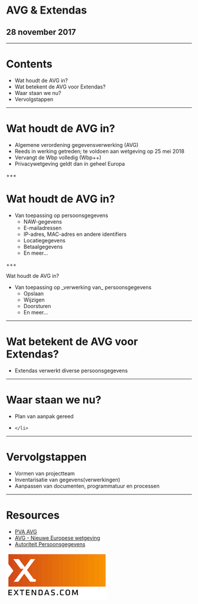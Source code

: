 # AVG & Extendas

## 28 november 2017

---

# Contents

<ul>
    <li>
        Wat houdt de AVG in?
    </li>
    <li>
        Wat betekent de AVG voor Extendas?
    </li>
    <li>
        Waar staan we nu?
    </li>
    <li>
        Vervolgstappen
    </li>
</ul>

---

# Wat houdt de AVG in?

<ul>
    <li>
        Algemene verordening gegevensverwerking (AVG)
    </li>
    <li>
        Reeds in werking getreden; te voldoen aan wetgeving op 25 mei 2018
    </li>
    <li>
        Vervangt de Wbp volledig (Wbp++)
    </li>
    <li>
        Privacywetgeving geldt dan in geheel Europa
    </li>
</ul>

+++

# Wat houdt de AVG in?

<ul>
    <li>
        Van toepassing op persoonsgegevens
        <ul>
            <li>
                NAW-gegevens
            </li>
            <li>
                E-mailadressen
            </li>
            <li>
                IP-adres, MAC-adres en andere identifiers
            </li>
            <li>
                Locatiegegevens
            </li>
            <li>
                Betaalgegevens
            </li>
            <li>
                En meer...
            </li>
        </ul> 
    </li>
</ul>


+++

Wat houdt de AVG in?

<ul>
    <li>
        Van toepassing op _verwerking van_ persoonsgegevens
        <ul>
            <li>
                Opslaan
            </li>
            <li>
                Wijzigen
            </li>
            <li>
                Doorsturen
            </li>
            <li>
                En meer...
            </li>
        </ul> 
    </li>
</ul>

---

# Wat betekent de AVG voor Extendas?

<ul>
    <li>
        Extendas verwerkt diverse persoonsgegevens
    </li>

</ul>

---

# Waar staan we nu?

<ul>
    <li>
        Plan van aanpak gereed
    </li>
    <li>

    </li>
</ul>

---

# Vervolgstappen

<ul>
    <li>
        Vormen van projectteam
    </li>
    <li>
        Inventarisatie van gegevens(verwerkingen)
    </li>
    <li>
        Aanpassen van documenten, programmatuur en processen
    </li>
</ul>

---

# Resources

<ul>
    <li>
        <a href="https://docs.google.com/document/d/1YS2_js7VkS0DqbjAF8VWr_VA5YC3Qe-jJnxgLW3j7A8/view" target="_blank">PVA AVG</a>
    </li>
    <li>
        <a href="https://autoriteitpersoonsgegevens.nl/nl/onderwerpen/avg-nieuwe-europese-privacywetgeving" target="_blank">AVG - Nieuwe Europese wetgeving</a>
    </li>
    <li>
        <a href="https://autoriteitpersoonsgegevens.nl/nl" target="_blank">Autoriteit Persoonsgegevens</a>
    </li>
</ul>

![Logo](assets/img/Extendas.png)
